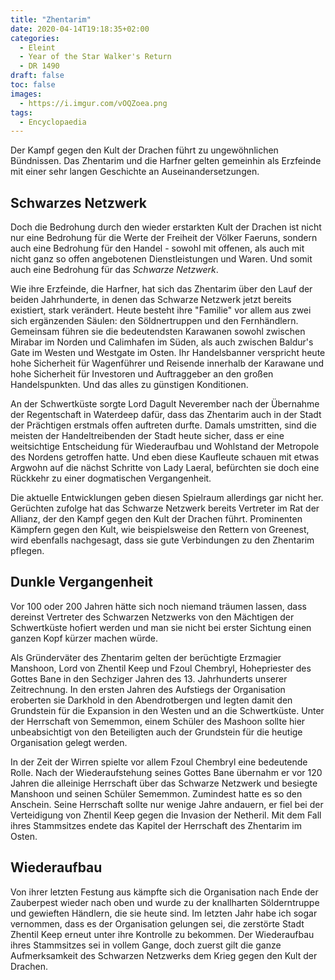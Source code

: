 ```yaml
---
title: "Zhentarim"
date: 2020-04-14T19:18:35+02:00
categories:
  - Eleint
  - Year of the Star Walker's Return
  - DR 1490
draft: false
toc: false
images:
  - https://i.imgur.com/vOQZoea.png
tags: 
  - Encyclopaedia
---
```


Der Kampf gegen den Kult der Drachen führt zu ungewöhnlichen Bündnissen. Das Zhentarim und die Harfner gelten gemeinhin als Erzfeinde mit einer sehr langen Geschichte an Auseinandersetzungen.

## Schwarzes Netzwerk

Doch die Bedrohung durch den wieder erstarkten Kult der Drachen ist nicht nur eine Bedrohung für die Werte der Freiheit der Völker Faeruns, sondern auch eine Bedrohung für den Handel - sowohl mit offenen, als auch mit nicht ganz so offen angebotenen Dienstleistungen und Waren. Und somit auch eine Bedrohung für das _Schwarze Netzwerk_.

Wie ihre Erzfeinde, die Harfner, hat sich das Zhentarim über den Lauf der beiden Jahrhunderte, in denen das Schwarze Netzwerk jetzt  bereits existiert, stark verändert. Heute besteht ihre "Familie" vor allem aus zwei sich ergänzenden Säulen: den Söldnertruppen und den Fernhändlern. Gemeinsam führen sie die bedeutendsten Karawanen sowohl zwischen Mirabar im Norden und Calimhafen im Süden, als auch zwischen Baldur's Gate im Westen und Westgate im Osten. Ihr Handelsbanner verspricht heute hohe Sicherheit für Wagenführer und Reisende innerhalb der Karawane und hohe Sicherheit für Investoren und Auftraggeber an den großen Handelspunkten. Und das alles zu günstigen Konditionen.

An der Schwertküste sorgte Lord Dagult Neverember nach der Übernahme der Regentschaft in Waterdeep dafür, dass das Zhentarim auch in der Stadt der Prächtigen erstmals offen auftreten durfte. Damals umstritten, sind die meisten der Handeltreibenden der Stadt heute sicher, dass er eine weitsichtige Entscheidung für Wiederaufbau und Wohlstand der Metropole des Nordens getroffen hatte. Und eben diese Kaufleute schauen mit etwas Argwohn auf die nächst Schritte von Lady Laeral, befürchten sie doch eine Rückkehr zu einer dogmatischen Vergangenheit.

Die aktuelle Entwicklungen geben diesen Spielraum allerdings gar nicht her. Gerüchten zufolge hat das Schwarze Netzwerk bereits Vertreter im Rat der Allianz, der den Kampf gegen den Kult der Drachen führt. Prominenten Kämpfern gegen den Kult, wie beispielsweise den Rettern von Greenest, wird ebenfalls nachgesagt, dass sie gute Verbindungen zu den Zhentarim pflegen.

## Dunkle Vergangenheit

Vor 100 oder 200 Jahren hätte sich noch niemand träumen lassen, dass dereinst Vertreter des Schwarzen Netzwerks von den Mächtigen der Schwertküste hofiert werden und man sie nicht bei erster Sichtung einen ganzen Kopf kürzer machen würde.

Als Gründerväter des Zhentarim gelten der berüchtigte Erzmagier Manshoon, Lord von Zhentil Keep und Fzoul Chembryl, Hohepriester des Gottes Bane in den Sechziger Jahren des 13. Jahrhunderts unserer Zeitrechnung. In den ersten Jahren des Aufstiegs der Organisation eroberten sie Darkhold in den Abendrotbergen und legten damit den Grundstein für die Expansion in den Westen und an die Schwertküste. Unter der Herrschaft von Sememmon, einem Schüler des Mashoon sollte hier unbeabsichtigt von den Beteiligten auch der Grundstein für die heutige Organisation gelegt werden.

In der Zeit der Wirren spielte vor allem Fzoul Chembryl eine bedeutende Rolle. Nach der Wiederaufstehung seines Gottes Bane übernahm er vor 120 Jahren die alleinige Herrschaft über das Schwarze Netzwerk und besiegte Manshoon und seinen Schüler Sememmon. Zumindest hatte es so den Anschein. Seine Herrschaft sollte nur wenige Jahre andauern, er fiel bei der Verteidigung von Zhentil Keep gegen die Invasion der Netheril. Mit dem Fall ihres Stammsitzes endete das Kapitel der Herrschaft des Zhentarim im Osten.

## Wiederaufbau

Von ihrer letzten Festung aus kämpfte sich die Organisation nach Ende der Zauberpest wieder nach oben und wurde zu der knallharten Sölderntruppe und gewieften Händlern, die sie heute sind. Im letzten Jahr habe ich sogar vernommen, dass es der Organisation gelungen sei, die zerstörte Stadt Zhentil Keep erneut unter ihre Kontrolle zu bekommen. Der Wiederaufbau ihres Stammsitzes sei in vollem Gange, doch zuerst gilt die ganze Aufmerksamkeit des Schwarzen Netzwerks dem Krieg gegen den Kult der Drachen.
